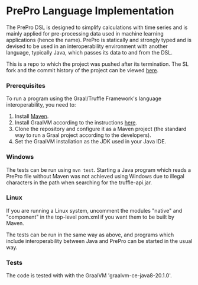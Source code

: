 # PrePro Language Implementation

The PrePro DSL is designed to simplify calculations with time series and
is mainly applied for pre-processing data used in machine learning applications
(hence the name). PrePro is statically and strongly typed and is devised to be
used in an interoperability environment with another language, typically Java,
which passes its data to and from the DSL.

This is a repo to which the project was pushed after its termination.
The SL fork and the commit history of the project can be viewed [here](https://github.com/LaHuBeontra/preprolanguage).

### Prerequisites

To run a program using the Graal/Truffle Framework's language interoperability, you need to:

1. Install [Maven](https://maven.apache.org/download.cgi).
2. Install GraalVM according to the instructions [here](https://www.graalvm.org/getting-started/).
3. Clone the repository and configure it as a Maven project (the standard way to run a Graal project according to the developers).
4. Set the GraalVM installation as the JDK used in your Java IDE.

### Windows

The tests can be run using `mvn test`.
Starting a Java program which reads a PrePro file without Maven was not achieved using Windows
due to illegal characters in the path when searching for the truffle-api.jar. 

### Linux

If you are running a Linux system, uncomment the modules "native" and "component" in the top-level pom.xml if you want them to be built by Maven.

The tests can be run in the same way as above, and programs which include interoperability between Java and PrePro can be started in the usual way.

### Tests

The code is tested with with the GraalVM 'graalvm-ce-java8-20.1.0'.
